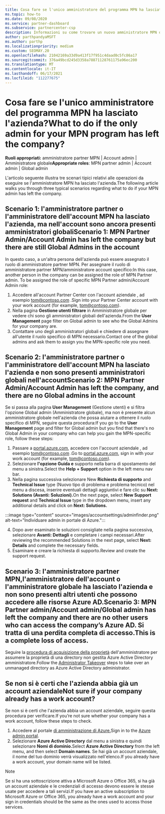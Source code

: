 ```yaml
---
title: Cosa fare se l'unico amministratore del programma MPN ha lasciato l'azienda?
ms.topic: how-to
ms.date: 09/08/2020
ms.service: partner-dashboard
ms.subservice: partnercenter-csp
description: Informazioni su come trovare un nuovo amministratore MPN o ottenere assistenza dall'amministratore globale dell'azienda. Scopri anche come aggiungere un nuovo amministratore Partner Center globale.
author: parthpandyaMSFT
ms.author: parthp
ms.localizationpriority: medium
ms.custom: SEOMAY.20
ms.openlocfilehash: 21042169a33d9a413f17f951c4daad0c5fc86a17
ms.sourcegitcommit: 376a49bcd245d3358a78871128761175a96ec200
ms.translationtype: MT
ms.contentlocale: it-IT
ms.lasthandoff: 06/17/2021
ms.locfileid: "112277675"
---
```

# <a name="what-to-do-if-the-only-admin-for-your-mpn-program-has-left-the-company"></a><span data-ttu-id="4f805-103">Cosa fare se l'unico amministratore del programma MPN ha lasciato l'azienda?</span><span class="sxs-lookup"><span data-stu-id="4f805-103">What to do if the only admin for your MPN program has left the company?</span></span>

<span data-ttu-id="4f805-104">**Ruoli appropriati:** amministratore partner MPN | Account admin | Amministratore globale</span><span class="sxs-lookup"><span data-stu-id="4f805-104">**Appropriate roles**: MPN partner admin | Account admin | Global admin</span></span>

<span data-ttu-id="4f805-105">L'articolo seguente illustra tre scenari tipici relativi alle operazioni da eseguire se l'amministratore MPN ha lasciato l'azienda.</span><span class="sxs-lookup"><span data-stu-id="4f805-105">The following article walks you through three typical scenarios regarding what to do if your MPN admin has left the company.</span></span>

## <a name="scenario-1-mpn-partner-adminaccount-admin-has-left-the-company-but-there-are-still-global-admins-in-the-account"></a><span data-ttu-id="4f805-106">Scenario 1: l'amministratore partner o l'amministratore dell'account MPN ha lasciato l'azienda, ma nell'account sono ancora presenti amministratori globali</span><span class="sxs-lookup"><span data-stu-id="4f805-106">Scenario 1: MPN Partner Admin/Account Admin has left the company but there are still Global Admins in the account</span></span>

<span data-ttu-id="4f805-107">In questo caso, a un'altra persona dell'azienda può essere assegnato il ruolo di amministratore partner MPN. Per assegnare il ruolo di amministratore partner MPN/amministratore account specifico:</span><span class="sxs-lookup"><span data-stu-id="4f805-107">In this case, another person in the company can be assigned the role of MPN Partner admin. To be assigned the role of specific MPN Partner admin/Account Admin role:</span></span>

1. <span data-ttu-id="4f805-108">Accedere all'account Partner Center con l'account aziendale , ad esempio tom@contoso.com .</span><span class="sxs-lookup"><span data-stu-id="4f805-108">Sign into your Partner Center account with your work account (for example, tom@contoso.com).</span></span>
1. <span data-ttu-id="4f805-109">Nella pagina **Gestione utenti filtrare** in Amministratore globale per vedere chi sono gli amministratori globali dell'azienda.</span><span class="sxs-lookup"><span data-stu-id="4f805-109">From the **User Management** page filter on Global admin to see who the Global Admins for your company are.</span></span> 
1. <span data-ttu-id="4f805-110">Contattare uno degli amministratori globali e chiedere di assegnare all'utente il ruolo specifico di MPN necessario.</span><span class="sxs-lookup"><span data-stu-id="4f805-110">Contact one of the global admins and ask them to assign you the MPN-specific role you need.</span></span> 

## <a name="scenario-2-mpn-partner-adminaccount-admin-has-left-the-company-and-there-are-no-global-admins-in-the-account"></a><span data-ttu-id="4f805-111">Scenario 2: l'amministratore partner o l'amministratore dell'account MPN ha lasciato l'azienda e non sono presenti amministratori globali nell'account</span><span class="sxs-lookup"><span data-stu-id="4f805-111">Scenario 2: MPN Partner Admin/Account Admin has left the company, and there are no Global admins in the account</span></span> 

<span data-ttu-id="4f805-112">Se si passa alla pagina **User Management** (Gestione utenti) e si filtra l'opzione Global admin (Amministratore globale), ma non è presente alcun amministratore globale nell'azienda che possa aiutare a ottenere il ruolo specifico di MPN, seguire questa procedura:</span><span class="sxs-lookup"><span data-stu-id="4f805-112">If you go to the **User Management** page and filter for Global admin but you find that there's no Global Admin in your company who can help you gain the MPN-specific role, follow these steps:</span></span>

1. <span data-ttu-id="4f805-113">Passare a [portal.azure.com](https://ms.portal.azure.com/), accedere con l'account aziendale , ad esempio tom@contoso.com .</span><span class="sxs-lookup"><span data-stu-id="4f805-113">Go to [portal.azure.com](https://ms.portal.azure.com/), sign in with your work account (for example, tom@contoso.com).</span></span> 
1. <span data-ttu-id="4f805-114">Selezionare **l'opzione Guida e** supporto nella barra di spostamento del menu a sinistra.</span><span class="sxs-lookup"><span data-stu-id="4f805-114">Select the **Help + Support** option in the left menu nav bar.</span></span>
1. <span data-ttu-id="4f805-115">Nella pagina successiva selezionare New **Richiesta di supporto** and **Technical Issue** type (Nuovo tipo di problema e problema tecnico) nel menu a discesa, inserire eventuali dettagli aggiuntivi e fare clic su **Next: Solutions (Avanti: Soluzioni).**</span><span class="sxs-lookup"><span data-stu-id="4f805-115">On the next page, select **New Support request** and **Technical Issue** type in the dropdown menu, insert any additional details and click on **Next: Solutions.**</span></span>

:::image type="content" source="images/accountsettings/adminfinder.png" alt-text="Individuare admin in portale di Azure.":::

4. <span data-ttu-id="4f805-117">Dopo aver esaminato le soluzioni consigliate nella pagina successiva, selezionare **Avanti: Dettagli** e completare i campi necessari.</span><span class="sxs-lookup"><span data-stu-id="4f805-117">After reviewing the recommended Solutions in the next page, select **Next: Details** and complete the necessary fields.</span></span>
1. <span data-ttu-id="4f805-118">Esaminare e creare la richiesta di supporto.</span><span class="sxs-lookup"><span data-stu-id="4f805-118">Review and create the support request.</span></span>


## <a name="scenario-3-mpn-partner-adminaccount-adminglobal-admin-has-left-the-company-and-there-are-no-other-users-who-can-access-the-companys-azure-ad-this-is-a-complete-loss-of-access"></a><span data-ttu-id="4f805-119">Scenario 3: l'amministratore partner MPN,l'amministratore dell'account o l'amministratore globale ha lasciato l'azienda e non sono presenti altri utenti che possono accedere alle risorse Azure AD.</span><span class="sxs-lookup"><span data-stu-id="4f805-119">Scenario 3: MPN Partner admin/Account admin/Global admin has left the company and there are no other users who can access the company’s Azure AD.</span></span> <span data-ttu-id="4f805-120">Si tratta di una perdita completa di accesso.</span><span class="sxs-lookup"><span data-stu-id="4f805-120">This is a complete loss of access.</span></span>

<span data-ttu-id="4f805-121">Seguire la [procedura di acquisizione della proprietà](/azure/active-directory/users-groups-roles/domains-admin-takeover#internal-admin-takeover) dell'amministratore per assumere la proprietà di una directory non gestita Azure Active Directory amministratore.</span><span class="sxs-lookup"><span data-stu-id="4f805-121">Follow the [Administrator Takeover](/azure/active-directory/users-groups-roles/domains-admin-takeover#internal-admin-takeover) steps to take over an unmanaged directory as Azure Active Directory administrator.</span></span>

## <a name="not-sure-if-your-company-already-has-a-work-account"></a><span data-ttu-id="4f805-122">Se non si è certi che l'azienda abbia già un account aziendale</span><span class="sxs-lookup"><span data-stu-id="4f805-122">Not sure if your company already has a work account?</span></span>

<span data-ttu-id="4f805-123">Se non si è certi che l'azienda abbia un account aziendale, seguire questa procedura per verificare.</span><span class="sxs-lookup"><span data-stu-id="4f805-123">If you’re not sure whether your company has a work account, follow these steps to check.</span></span>

1. <span data-ttu-id="4f805-124">Accedere al portale [di amministrazione di Azure.](https://ms.portal.azure.com)</span><span class="sxs-lookup"><span data-stu-id="4f805-124">Sign in to the [Azure admin portal](https://ms.portal.azure.com).</span></span>
2. <span data-ttu-id="4f805-125">Selezionare **Azure Active Directory** dal menu a sinistra e quindi selezionare **Nomi di dominio.**</span><span class="sxs-lookup"><span data-stu-id="4f805-125">Select **Azure Active Directory** from the left menu, and then select **Domain names**.</span></span>
<span data-ttu-id="4f805-126">Se hai già un account aziendale, il nome del tuo dominio verrà visualizzato nell'elenco.</span><span class="sxs-lookup"><span data-stu-id="4f805-126">If you already have a work account, your domain name will be listed.</span></span>

>[!Note]
><span data-ttu-id="4f805-127">Se si ha una sottoscrizione attiva a Microsoft Azure o Office 365, si ha già un account aziendale e le credenziali di accesso devono essere le stesse usate per accedere a tali servizi.</span><span class="sxs-lookup"><span data-stu-id="4f805-127">If you have an active subscription to Microsoft Azure or Office 365, you already have a work account and your sign in credentials should be the same as the ones used to access those services.</span></span>